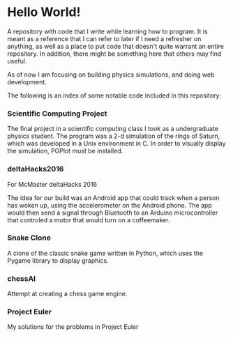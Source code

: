 # Hello World!

A repository with code that I write while learning how to program. It is meant as a reference that I can refer to later if I need a refresher on anything, as well as a place to put code that doesn't quite warrant an entire repository. In addition, there might be something here that others may find useful.

As of now I am focusing on building physics simulations, and doing web development.

The following is an index of some notable code included in this repository:

### Scientific Computing Project 

The final project in a scientific computing class I took as a undergraduate physics student. The program was a 2-d simulation of the rings of Saturn, which was developed in a Unix environment in C. In order to visually display the simulation, PGPlot must be installed.

### deltaHacks2016

For McMaster deltaHacks 2016

The idea for our build was an Android app that could track when a person has woken up, using the accelerometer on the Android phone. The app would then send a signal through Bluetooth to an Arduino microcontroller that controled a motor that would turn on a coffeemaker.

### Snake Clone

A clone of the classic snake game written in Python, which uses the Pygame library to display graphics.

### chessAI

Attempt at creating a chess game engine.

### Project Euler

My solutions for the problems in Project Euler
